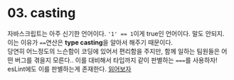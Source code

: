 # 03. casting

자바스크립트는 아주 신기한 언어이다. ` '1' == 1 `이게 true인 언어이다. 말도 안되지. 이는 이유가 `==`연산은 **type casting**을 알아서 해주기 때문이다.   
당연히 어느정도의 느슨함이 코딩에 있어서 편리함을 주지만, 함께 일하는 팀원들은 어떤 버그를 겪을지 모른다.. 이를 대비해서 타입까지 같이 판별하는 `===`를 사용하자!
esLint에도 이를 판별하는게 존재한다. [읽어보자](https://eslint.org/docs/rules/eqeqeq#eqeqeq)